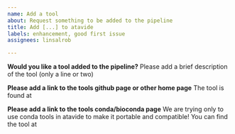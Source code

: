 ```yaml
---
name: Add a tool
about: Request something to be added to the pipeline
title: Add [...] to atavide
labels: enhancement, good first issue
assignees: linsalrob

---
```


**Would you like a tool added to the pipeline?**
Please add a brief description of the tool (only a line or two)

**Please add a link to the tools github page or other home page**
The tool is found at [ ](https://)

**Please add a link to the tools conda/bioconda page**
We are trying only to use conda tools in atavide to make it portable and compatible!
You can find the tool at [ ](https://bioconda.github.io/recipes/)
